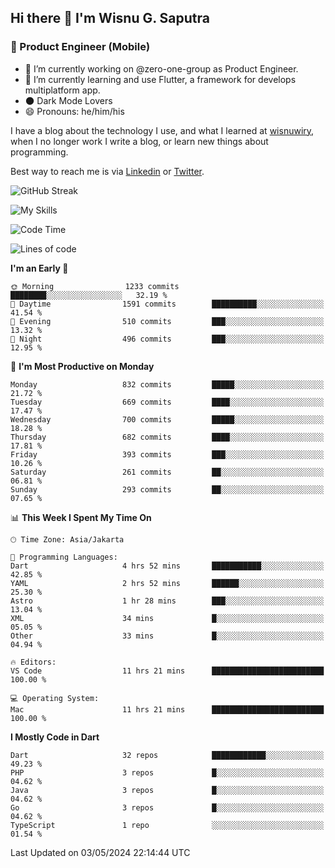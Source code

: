 ## Hi there 👋 I'm Wisnu G. Saputra

### :mobile_phone_off: Product Engineer (Mobile)

- 🔭 I’m currently working on @zero-one-group as Product Engineer.
- 🌱 I’m currently learning and use Flutter, a framework for develops multiplatform app.
- 🌑 Dark Mode Lovers
- 😄 Pronouns: he/him/his

I have a blog about the technology I use, and what I learned at [wisnuwiry](https://wisnuwiry.space/), when I no longer work I write a blog, or learn new things about programming.

Best way to reach me is via [Linkedin](https://www.linkedin.com/in/wisnu-saputra/) or [Twitter](https://twitter.com/wisnuwiry).

![GitHub Streak](https://streak-stats.demolab.com?user=wisnuwiry&theme=dark&hide_border=true)

![My Skills](https://skillicons.dev/icons?i=dart,flutter,kotlin,swift,go,js,css,neovim,git,linux&perline=5)

<!--START_SECTION:waka-->
![Code Time](http://img.shields.io/badge/Code%20Time-1%2C223%20hrs%2017%20mins-blue)

![Lines of code](https://img.shields.io/badge/From%20Hello%20World%20I%27ve%20Written-4.4%20million%20lines%20of%20code-blue)

**I'm an Early 🐤** 

```text
🌞 Morning                1233 commits        ████████░░░░░░░░░░░░░░░░░   32.19 % 
🌆 Daytime                1591 commits        ██████████░░░░░░░░░░░░░░░   41.54 % 
🌃 Evening                510 commits         ███░░░░░░░░░░░░░░░░░░░░░░   13.32 % 
🌙 Night                  496 commits         ███░░░░░░░░░░░░░░░░░░░░░░   12.95 % 
```
📅 **I'm Most Productive on Monday** 

```text
Monday                   832 commits         █████░░░░░░░░░░░░░░░░░░░░   21.72 % 
Tuesday                  669 commits         ████░░░░░░░░░░░░░░░░░░░░░   17.47 % 
Wednesday                700 commits         █████░░░░░░░░░░░░░░░░░░░░   18.28 % 
Thursday                 682 commits         ████░░░░░░░░░░░░░░░░░░░░░   17.81 % 
Friday                   393 commits         ███░░░░░░░░░░░░░░░░░░░░░░   10.26 % 
Saturday                 261 commits         ██░░░░░░░░░░░░░░░░░░░░░░░   06.81 % 
Sunday                   293 commits         ██░░░░░░░░░░░░░░░░░░░░░░░   07.65 % 
```


📊 **This Week I Spent My Time On** 

```text
🕑︎ Time Zone: Asia/Jakarta

💬 Programming Languages: 
Dart                     4 hrs 52 mins       ███████████░░░░░░░░░░░░░░   42.85 % 
YAML                     2 hrs 52 mins       ██████░░░░░░░░░░░░░░░░░░░   25.30 % 
Astro                    1 hr 28 mins        ███░░░░░░░░░░░░░░░░░░░░░░   13.04 % 
XML                      34 mins             █░░░░░░░░░░░░░░░░░░░░░░░░   05.05 % 
Other                    33 mins             █░░░░░░░░░░░░░░░░░░░░░░░░   04.94 % 

🔥 Editors: 
VS Code                  11 hrs 21 mins      █████████████████████████   100.00 % 

💻 Operating System: 
Mac                      11 hrs 21 mins      █████████████████████████   100.00 % 
```

**I Mostly Code in Dart** 

```text
Dart                     32 repos            ████████████░░░░░░░░░░░░░   49.23 % 
PHP                      3 repos             █░░░░░░░░░░░░░░░░░░░░░░░░   04.62 % 
Java                     3 repos             █░░░░░░░░░░░░░░░░░░░░░░░░   04.62 % 
Go                       3 repos             █░░░░░░░░░░░░░░░░░░░░░░░░   04.62 % 
TypeScript               1 repo              ░░░░░░░░░░░░░░░░░░░░░░░░░   01.54 % 
```




 Last Updated on 03/05/2024 22:14:44 UTC
<!--END_SECTION:waka-->
